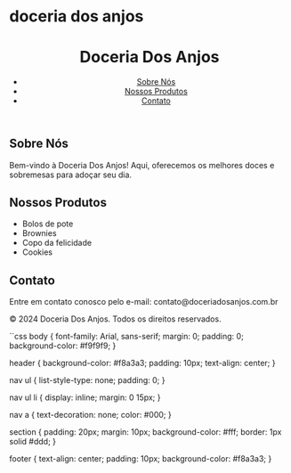 # doceria dos anjos
<!DOCTYPE html>
<html lang="pt-BR">
<head>
    <meta charset="UTF-8">
    <meta name="viewport" content="width=device-width, initial-scale=1.0">
    <title>Doceria Dos Anjos</title>
    <link rel="stylesheet" href="styles.css">
</head>
<body>
    <header>
        <h1>Doceria Dos Anjos</h1>
        <nav>
            <ul>
                <li><a href="#sobre">Sobre Nós</a></li>
                <li><a href="#produtos">Nossos Produtos</a></li>
                <li><a href="#contato">Contato</a></li>
            </ul>
        </nav>
    </header>
    <section id="sobre">
        <h2>Sobre Nós</h2>
        <p>Bem-vindo à Doceria Dos Anjos! Aqui, oferecemos os melhores doces e sobremesas para adoçar seu dia.</p>
    </section>
    <section id="produtos">
        <h2>Nossos Produtos</h2>
        <ul>
            <li>Bolos de pote</li>
            <li>Brownies</li>
            <li>Copo da felicidade</li></li>
            <li>Cookies</li>
        </ul>
    </section>
    <section id="contato">
        <h2>Contato</h2>
        <p>Entre em contato conosco pelo e-mail: contato@doceriadosanjos.com.br</p>
    </section>
    <footer>
        <p>&copy; 2024 Doceria Dos Anjos. Todos os direitos reservados.</p>
    </footer>
</body>
</html>

``css
body {
    font-family: Arial, sans-serif;
    margin: 0;
    padding: 0;
    background-color: #f9f9f9;
}

header {
    background-color: #f8a3a3;
    padding: 10px;
    text-align: center;
}

nav ul {
    list-style-type: none;
    padding: 0;
}

nav ul li {
    display: inline;
    margin: 0 15px;
}

nav a {
    text-decoration: none;
    color: #000;
}

section {
    padding: 20px;
    margin: 10px;
    background-color: #fff;
    border: 1px solid #ddd;
}

footer {
    text-align: center;
    padding: 10px;
    background-color: #f8a3a3;
}
```
